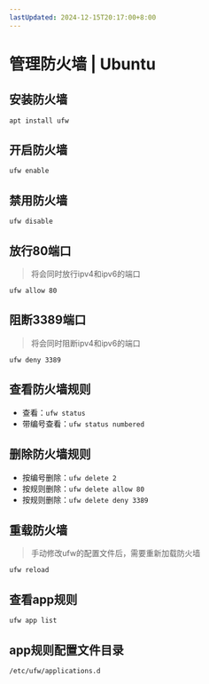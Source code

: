 ```yaml
---
lastUpdated: 2024-12-15T20:17:00+8:00
---
```


# 管理防火墙 | Ubuntu

## 安装防火墙

```apt install ufw```

## 开启防火墙

```ufw enable```

## 禁用防火墙

```ufw disable```

## 放行80端口

> 将会同时放行ipv4和ipv6的端口

```ufw allow 80```

## 阻断3389端口

> 将会同时阻断ipv4和ipv6的端口

```ufw deny 3389```

## 查看防火墙规则

- 查看：```ufw status```
- 带编号查看：```ufw status numbered```

## 删除防火墙规则

- 按编号删除：```ufw delete 2```
- 按规则删除：```ufw delete allow 80```
- 按规则删除：```ufw delete deny 3389```

## 重载防火墙

> 手动修改ufw的配置文件后，需要重新加载防火墙

```ufw reload```

## 查看app规则

```ufw app list```

## app规则配置文件目录

```/etc/ufw/applications.d```